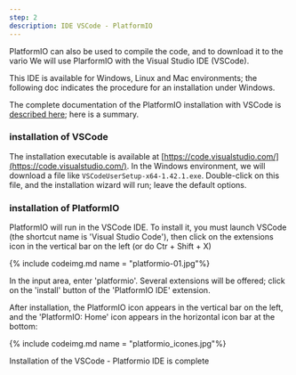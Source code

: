 ```yaml
---
step: 2
description: IDE VSCode - PlatformIO
---
```


PlatformIO can also be used to compile the code, and to download it to the vario
We will use PlarformIO with the Visual Studio IDE (VSCode).

This IDE is available for Windows, Linux and Mac environments; the following doc indicates the procedure for an installation under Windows.

The complete documentation of the PlatformIO installation with VSCode is [described here](https://docs.platformio.org/en/latest/ide/vscode.html); here is a summary.

### installation of VSCode

The installation executable is available at [https://code.visualstudio.com/](https://code.visualstudio.com/).
In the Windows environment, we will download a file like `VSCodeUserSetup-x64-1.42.1.exe`.
Double-click on this file, and the installation wizard will run; leave the default options.

### installation of PlatformIO

PlatformIO will run in the VSCode IDE. To install it, you must launch VSCode (the shortcut name is 'Visual Studio Code'), then click on the extensions icon in the vertical bar on the left (or do Ctr + Shift + X)

{% include codeimg.md name = "platformio-01.jpg"%}

In the input area, enter 'platformio'. Several extensions will be offered; click on the 'install' button of the 'PlatformIO IDE' extension.

After installation, the PlatformIO icon appears in the vertical bar on the left, and the 'PlatformIO: Home' icon appears in the horizontal icon bar at the bottom:

{% include codeimg.md name = "platformio_icones.jpg"%}

Installation of the VSCode - Platformio IDE is complete
